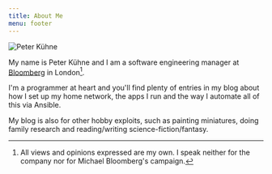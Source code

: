 ```yaml
---
title: About Me
menu: footer
---
```


![Peter Kühne](/peter_kühne_thumbnail.jpg)

My name is Peter Kühne and I am a software engineering manager at [Bloomberg][bloomberg-careers] in London[^1].

I'm a programmer at heart and you'll find plenty of entries in my blog about how I set up my home network, the apps I run and the way I automate all of this via Ansible.

My blog is also for other hobby exploits, such as painting miniatures, doing family research and reading/writing science-fiction/fantasy.

[bloomberg-careers]: https://www.bloomberg.com/careers
[^1]: All views and opinions expressed are my own. I speak neither for the company nor for Michael Bloomberg's campaign.
